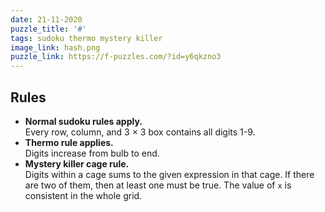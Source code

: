 ```yaml
---
date: 21-11-2020
puzzle_title: '#'
tags: sudoku thermo mystery killer
image_link: hash.png
puzzle_link: https://f-puzzles.com/?id=y6qkzno3
---
```

## Rules

-   **Normal sudoku rules apply.**  
    Every row, column, and 3 &times; 3 box contains all digits 1-9.
-   **Thermo rule applies.**  
    Digits increase from bulb to end.
-   **Mystery killer cage rule.**  
    Digits within a cage sums to the given expression in that cage. If there are two of them, then at least one must be true. The value of `x` is consistent in the whole grid.

